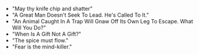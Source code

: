   - "May thy knife chip and shatter"
  - "A Great Man Doesn't Seek To Lead. He's Called To It."
  - "An Animal Caught In A Trap Will Gnaw Off Its Own Leg To Escape. What Will You Do?"
  - "When Is A Gift Not A Gift?"
  - "The spice must flow."
  - "Fear is the mind-killer."
